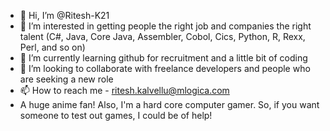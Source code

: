- 👋 Hi, I’m @Ritesh-K21
- 👀 I’m interested in getting people the right job and companies the right talent (C#, Java, Core Java, Assembler, Cobol, Cics, Python, R, Rexx, Perl, and so on)
- 🌱 I’m currently learning github for recruitment and a little bit of coding
- 💞️ I’m looking to collaborate with freelance developers and people who are seeking a new role
- 📫 How to reach me - ritesh.kalvellu@mlogica.com
- A huge anime fan!
Also, I'm a hard core computer gamer. So, if you want someone to test out games, I could be of help!
<!---
Ritesh-K21/Ritesh-K21 is a ✨ special ✨ repository because its `README.md` (this file) appears on your GitHub profile.
You can click the Preview link to take a look at your changes.
--->
